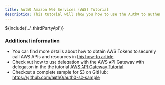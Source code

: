 ```yaml
---
title: Auth0 Amazon Web Services (AWS) Tutorial
description: This tutorial will show you how to use the Auth0 to authenticate and authorize Amazon Web Services.
---
```

${include('../_thirdPartyApi')}

### Additional information

* You can find more details about how to obtain AWS Tokens to securely call AWS APIs and resources in [this how-to article](/aws-api-setup).
* Check out how to use delegation with the AWS API Gateway with delegation in the the tutorial [AWS API Gateway Tutorial](/integrations/aws-api-gateway).
* Checkout a complete sample for S3 on GitHub: <https://github.com/auth0/auth0-s3-sample>

